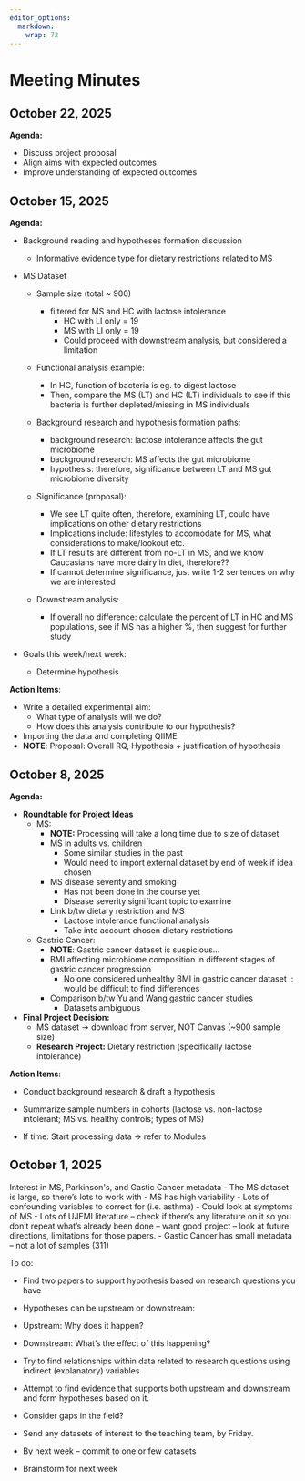 ```yaml
---
editor_options: 
  markdown: 
    wrap: 72
---
```


# Meeting Minutes

## October 22, 2025
**Agenda:**

- Discuss project proposal
- Align aims with expected outcomes
- Improve understanding of expected outcomes
  
## October 15, 2025
**Agenda:**

- Background reading and hypotheses formation discussion
  - Informative evidence type for dietary restrictions related to MS

- MS Dataset
  - Sample size (total ~ 900)
    - filtered for MS and HC with lactose intolerance
      - HC with LI only = 19
      - MS with LI only = 19
      - Could proceed with downstream analysis, but considered a limitation
      
  - Functional analysis example:
    - In HC, function of bacteria is eg. to digest lactose
    - Then, compare the MS (LT) and HC (LT) individuals to see if this bacteria is further depleted/missing in MS individuals
    
  - Background research and hypothesis formation paths:
    - background research: lactose intolerance affects the gut microbiome
    - background research: MS affects the gut microbiome
    - hypothesis: therefore, significance between LT and MS gut microbiome diversity
    
  - Significance (proposal):
    -  We see LT quite often, therefore, examining LT, could have implications on other dietary restrictions
      - Implications include: lifestyles to accomodate for MS, what considerations to make/lookout etc. 
    - If LT results are different from no-LT in MS, and we know Caucasians have more dairy in diet, therefore??
    - If cannot determine significance, just write 1-2 sentences on why we are interested
    
  - Downstream analysis:
    -   If overall no difference: calculate the percent of LT in HC and MS populations,
        see if MS has a higher %, then suggest for further study
    
- Goals this week/next week:
  - Determine hypothesis
  
**Action Items**:
- Write a detailed experimental aim:
  - What type of analysis will we do?
  - How does this analysis contribute to our hypothesis?
- Importing the data and completing QIIME
- **NOTE**: Proposal: Overall RQ, Hypothesis + justification of hypothesis

## October 8, 2025

**Agenda:**

-   **Roundtable for Project Ideas**
    -   MS:
        -   **NOTE:** Processing will take a long time due to size of
            dataset
        -   MS in adults vs. children
            -   Some similar studies in the past
            -   Would need to import external dataset by end of week if
                idea chosen
        -   MS disease severity and smoking
            -   Has not been done in the course yet
            -   Disease severity significant topic to examine
        -   Link b/tw dietary restriction and MS
            -   Lactose intolerance functional analysis
            -   Take into account chosen dietary restrictions
    -   Gastric Cancer:
        -   **NOTE**: Gastric cancer dataset is suspicious...
        -   BMI affecting microbiome composition in different stages of
            gastric cancer progression
            -   No one considered unhealthy BMI in gastric cancer
                dataset .: would be difficult to find differences
        -   Comparison b/tw Yu and Wang gastric cancer studies
            -   Datasets ambiguous
-   **Final Project Decision:**
    -   MS dataset -\> download from server, NOT Canvas (\~900 sample
        size)
    -   **Research Project:** Dietary restriction (specifically lactose
        intolerance)

**Action Items**:

-   Conduct background research & draft a hypothesis

-   Summarize sample numbers in cohorts (lactose vs. non-lactose
    intolerant; MS vs. healthy controls; types of MS)

-   If time: Start processing data -\> refer to Modules

## October 1, 2025

Interest in MS, Parkinson's, and Gastic Cancer metadata - The MS dataset
is large, so there’s lots to work with - MS has high variability - Lots
of confounding variables to correct for (i.e. asthma) - Could look at
symptoms of MS - Lots of UJEMI literature – check if there’s any
literature on it so you don’t repeat what’s already been done – want
good project – look at future directions, limitations for those
papers. - Gastic Cancer has small metadata – not a lot of samples (311)

To do:

-   Find two papers to support hypothesis based on research questions
    you have

-   Hypotheses can be upstream or downstream:

-   Upstream: Why does it happen?

-   Downstream: What’s the effect of this happening?

-   Try to find relationships within data related to research questions
    using indirect (explanatory) variables

-   Attempt to find evidence that supports both upstream and downstream
    and form hypotheses based on it.

-   Consider gaps in the field?

-   Send any datasets of interest to the teaching team, by Friday.

-   By next week – commit to one or few datasets

-   Brainstorm for next week
